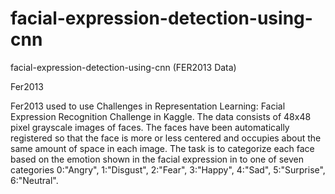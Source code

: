 # facial-expression-detection-using-cnn
facial-expression-detection-using-cnn (FER2013 Data) 

Fer2013

Fer2013 used to use Challenges in Representation Learning: Facial Expression Recognition Challenge in Kaggle.
The data consists of 48x48 pixel grayscale images of faces. 
The faces have been automatically registered so that the face is more or less centered and occupies about the same amount of space in each image.
The task is to categorize each face based on the emotion shown in the facial expression in to one of seven categories 
 0:"Angry", 1:"Disgust", 2:"Fear", 3:"Happy", 4:"Sad", 5:"Surprise", 6:"Neutral".
